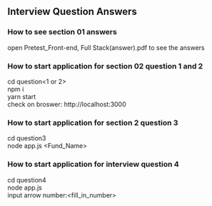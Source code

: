## Interview Question Answers

### How to see  section 01 answers
open Pretest_Front-end, Full Stack(answer).pdf to see the answers  

### How to start application for section 02 question 1 and 2
cd question<1 or 2>  
npm i  
yarn start  
check on broswer: http://localhost:3000  

### How to start application for section 2 question 3
cd question3  
node app.js <Fund_Name>  

### How to start application for interview question 4
cd question4  
node app.js  
input arrow number:<fill_in_number>

